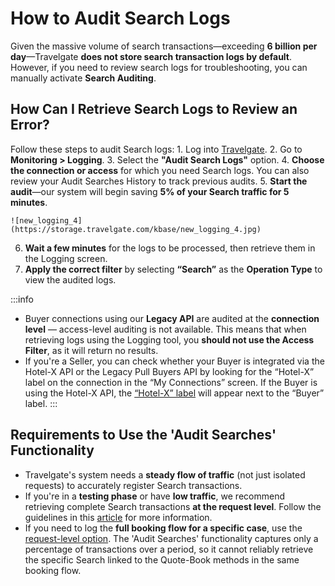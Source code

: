 ﻿---
sidebar_position: 3
---

# How to Audit Search Logs

Given the massive volume of search transactions—exceeding **6 billion per day**—Travelgate **does not store search transaction logs by default**. However, if you need to review search logs for troubleshooting, you can manually activate **Search Auditing**.

## How Can I Retrieve Search Logs to Review an Error?

Follow these steps to audit Search logs:
    1. Log into [Travelgate](https://www.travelgate.com/).
    2. Go to **Monitoring > Logging**.
    3. Select the **"Audit Search Logs"** option.
    4. **Choose the connection or access** for which you need Search logs. You can also review your Audit Searches History to track previous audits.
    5. **Start the audit**—our system will begin saving **5% of your Search traffic for 5 minutes**.

    ![new_logging_4](https://storage.travelgate.com/kbase/new_logging_4.jpg)

6. **Wait a few minutes** for the logs to be processed, then retrieve them in the Logging screen.  
7. **Apply the correct filter** by selecting **“Search”** as the **Operation Type** to view the audited logs.

:::info
- Buyer connections using our **Legacy API** are audited at the **connection level** — access-level auditing is not available. This means that when retrieving logs using the Logging tool, you **should not use the Access Filter**, as it will return no results.
- If you're a Seller, you can check whether your Buyer is integrated via the Hotel-X API or the Legacy Pull Buyers API by looking for the “Hotel-X” label on the connection in the “My Connections” screen. If the Buyer is using the Hotel-X API, the [“Hotel-X” label](/kb/platform/app-features/connections/my-connections/managing-connections/connections-details/#additional-access-information) will appear next to the “Buyer” label.
:::

## Requirements to Use the 'Audit Searches' Functionality
- Travelgate's system needs a **steady flow of traffic** (not just isolated requests) to accurately register Search transactions.  
- If you're in a **testing phase** or have **low traffic**, we recommend retrieving complete Search transactions **at the request level**. Follow the guidelines in this [article](/kb/platform/app-features/monitoring-tools/logging/audit-supplier-transactions) for more information.
- If you need to log the **full booking flow for a specific case**, use the [request-level option](/kb/platform/app-features/monitoring-tools/logging/audit-supplier-transactions). The 'Audit Searches' functionality captures only a percentage of transactions over a period, so it cannot reliably retrieve the specific Search linked to the Quote-Book methods in the same booking flow.